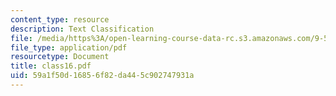 ```yaml
---
content_type: resource
description: Text Classification
file: /media/https%3A/open-learning-course-data-rc.s3.amazonaws.com/9-520-statistical-learning-theory-and-applications-spring-2003/59a1f50d16856f82da445c902747931a_class16.pdf
file_type: application/pdf
resourcetype: Document
title: class16.pdf
uid: 59a1f50d-1685-6f82-da44-5c902747931a
---
```

